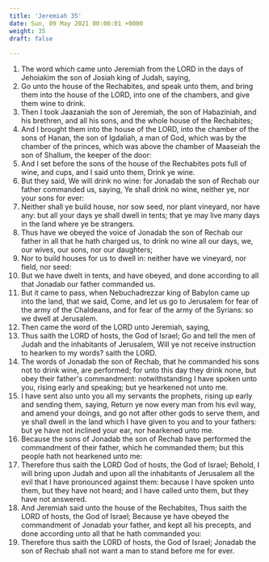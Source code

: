 ```yaml
---
title: 'Jeremiah 35'
date: Sun, 09 May 2021 00:00:01 +0000
weight: 35
draft: false
  
---
```


1. The word which came unto Jeremiah from the LORD in the days of Jehoiakim the son of Josiah king of Judah, saying,
2. Go unto the house of the Rechabites, and speak unto them, and bring them into the house of the LORD, into one of the chambers, and give them wine to drink.
3. Then I took Jaazaniah the son of Jeremiah, the son of Habaziniah, and his brethren, and all his sons, and the whole house of the Rechabites;
4. And I brought them into the house of the LORD, into the chamber of the sons of Hanan, the son of Igdaliah, a man of God, which was by the chamber of the princes, which was above the chamber of Maaseiah the son of Shallum, the keeper of the door:
5. And I set before the sons of the house of the Rechabites pots full of wine, and cups, and I said unto them, Drink ye wine.
6. But they said, We will drink no wine: for Jonadab the son of Rechab our father commanded us, saying, Ye shall drink no wine, neither ye, nor your sons for ever:
7. Neither shall ye build house, nor sow seed, nor plant vineyard, nor have any: but all your days ye shall dwell in tents; that ye may live many days in the land where ye be strangers.
8. Thus have we obeyed the voice of Jonadab the son of Rechab our father in all that he hath charged us, to drink no wine all our days, we, our wives, our sons, nor our daughters;
9. Nor to build houses for us to dwell in: neither have we vineyard, nor field, nor seed:
10. But we have dwelt in tents, and have obeyed, and done according to all that Jonadab our father commanded us.
11. But it came to pass, when Nebuchadrezzar king of Babylon came up into the land, that we said, Come, and let us go to Jerusalem for fear of the army of the Chaldeans, and for fear of the army of the Syrians: so we dwell at Jerusalem.
12. Then came the word of the LORD unto Jeremiah, saying,
13. Thus saith the LORD of hosts, the God of Israel; Go and tell the men of Judah and the inhabitants of Jerusalem, Will ye not receive instruction to hearken to my words? saith the LORD.
14. The words of Jonadab the son of Rechab, that he commanded his sons not to drink wine, are performed; for unto this day they drink none, but obey their father's commandment: notwithstanding I have spoken unto you, rising early and speaking; but ye hearkened not unto me.
15. I have sent also unto you all my servants the prophets, rising up early and sending them, saying, Return ye now every man from his evil way, and amend your doings, and go not after other gods to serve them, and ye shall dwell in the land which I have given to you and to your fathers: but ye have not inclined your ear, nor hearkened unto me.
16. Because the sons of Jonadab the son of Rechab have performed the commandment of their father, which he commanded them; but this people hath not hearkened unto me:
17. Therefore thus saith the LORD God of hosts, the God of Israel; Behold, I will bring upon Judah and upon all the inhabitants of Jerusalem all the evil that I have pronounced against them: because I have spoken unto them, but they have not heard; and I have called unto them, but they have not answered.
18. And Jeremiah said unto the house of the Rechabites, Thus saith the LORD of hosts, the God of Israel; Because ye have obeyed the commandment of Jonadab your father, and kept all his precepts, and done according unto all that he hath commanded you:
19. Therefore thus saith the LORD of hosts, the God of Israel; Jonadab the son of Rechab shall not want a man to stand before me for ever.
